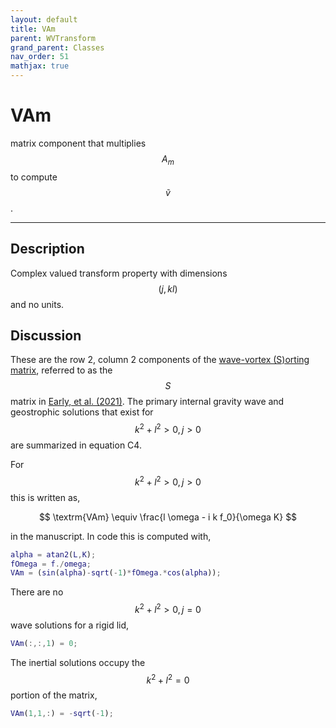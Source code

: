 ```yaml
---
layout: default
title: VAm
parent: WVTransform
grand_parent: Classes
nav_order: 51
mathjax: true
---
```


#  VAm

matrix component that multiplies $$A_m$$ to compute $$\tilde{v}$$.


---

## Description
Complex valued transform property with dimensions $$(j,kl)$$ and no units.

## Discussion

These are the row 2, column 2 components of the [wave-vortex (S)orting matrix](/mathematical-introduction/transformations.html), referred to as the $$S$$ matrix in [Early, et al. (2021)](https://doi.org/10.1017/jfm.2020.995). The primary internal gravity wave and geostrophic solutions that exist for $$k^2+l^2>0, j>0$$ are summarized in equation C4.

For $$k^2+l^2>0, j>0$$ this is written as,

$$
\textrm{VAm} \equiv \frac{l \omega - i k f_0}{\omega K}
$$

in the manuscript. In code this is computed with,

```matlab
alpha = atan2(L,K);
fOmega = f./omega;
VAm = (sin(alpha)-sqrt(-1)*fOmega.*cos(alpha));
```

There are no $$k^2+l^2>0, j=0$$ wave solutions for a rigid lid,

```matlab
VAm(:,:,1) = 0;
```

The inertial solutions occupy the $$k^2+l^2=0$$ portion of the matrix,

```matlab
VAm(1,1,:) = -sqrt(-1);
```

